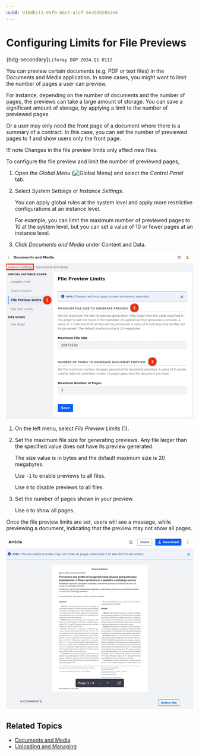 ```yaml
---
uuid: 91bdb111-e5f0-4ac1-a1cf-5e3dd020a7e6
---
```

# Configuring Limits for File Previews
{bdg-secondary}`Liferay DXP 2024.Q1 U112`

You can preview certain documents (e.g. PDF or text files) in the Documents and Media application. In some cases, you might want to limit the number of pages a user can preview.

For instance, depending on the number of documents and the number of pages, the previews can take a large amount of storage. You can save a significant amount of storage, by applying a limit to the number of previewed pages.

Or a user may only need the front page of a document where there is a summary of a contract. In this case, you can set the number of previewed pages to 1 and show users only the front page.

!!! note
    Changes in the file preview limits only affect new files.

To configure the file preview and limit the number of previewed pages,

1. Open the *Global Menu* (![Global Menu](../../../images/icon-applications-menu.png)) and select the *Control Panel* tab.

1. Select *System Settings* or *Instance Settings*.

   You can apply global rules at the system level and apply more restrictive configurations at an instance level.

   For example, you can limit the maximum number of previewed pages to 10 at the system level, but you can set a value of 10 or fewer pages at an instance level.

1. Click *Documents and Media* under Content and Data.

![Configure the file preview limits through system or instance settings.](./configuring-limits-for-file-previews/images/01.png)

1. On the left menu, select *File Preview Limits* (1).

1. Set the maximum file size for generating previews. Any file larger than the specified value does not have its preview generated.

   The size value is in bytes and the default maximum size is 20 megabytes.

   Use `-1` to enable previews to all files.

   Use `0` to disable previews to all files.

1. Set the number of pages shown in your preview.

   Use `0` to show all pages.

Once the file preview limits are set, users will see a message, while previewing a document, indicating that the preview may not show all pages.

![While previewing a file, users will see a message indicating that the preview may not show all pages.](./configuring-limits-for-file-previews/images/02.png)

## Related Topics

- [Documents and Media](../../documents-and-media.md)
- [Uploading and Managing](../uploading-and-managing.md)